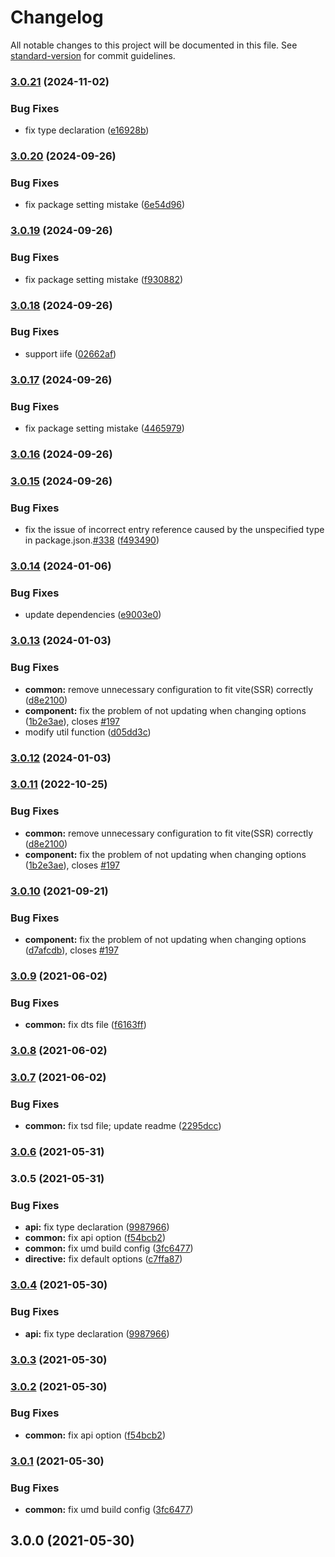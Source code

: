 # Changelog

All notable changes to this project will be documented in this file. See [standard-version](https://github.com/conventional-changelog/standard-version) for commit guidelines.

### [3.0.21](https://github.com/mirari/v-viewer/compare/v3.0.20...v3.0.21) (2024-11-02)


### Bug Fixes

* fix type declaration ([e16928b](https://github.com/mirari/v-viewer/commit/e16928b3badcdbc2a79f3ab2f06a7feeb0700521))

### [3.0.20](https://github.com/mirari/v-viewer/compare/v3.0.19...v3.0.20) (2024-09-26)


### Bug Fixes

* fix package setting mistake ([6e54d96](https://github.com/mirari/v-viewer/commit/6e54d9643bc015710ca5eb1d971569c1f1336589))

### [3.0.19](https://github.com/mirari/v-viewer/compare/v3.0.18...v3.0.19) (2024-09-26)


### Bug Fixes

* fix package setting mistake ([f930882](https://github.com/mirari/v-viewer/commit/f930882443b60bd23f62c88c0634692f9237bd5c))

### [3.0.18](https://github.com/mirari/v-viewer/compare/v3.0.17...v3.0.18) (2024-09-26)


### Bug Fixes

* support iife ([02662af](https://github.com/mirari/v-viewer/commit/02662afd89f8f307a0e825fd601a710939a463d0))

### [3.0.17](https://github.com/mirari/v-viewer/compare/v3.0.16...v3.0.17) (2024-09-26)


### Bug Fixes

* fix package setting mistake ([4465979](https://github.com/mirari/v-viewer/commit/4465979cc8f07d924300cc7e802f752902f637bb))

### [3.0.16](https://github.com/mirari/v-viewer/compare/v3.0.15...v3.0.16) (2024-09-26)

### [3.0.15](https://github.com/mirari/v-viewer/compare/v3.0.14...v3.0.15) (2024-09-26)


### Bug Fixes

* fix the issue of incorrect entry reference caused by the unspecified type in package.json.[#338](https://github.com/mirari/v-viewer/issues/338) ([f493490](https://github.com/mirari/v-viewer/commit/f4934906d7c90c79571c7bf3edb160cc6b34e2f8))

### [3.0.14](https://github.com/mirari/v-viewer/compare/v3.0.13...v3.0.14) (2024-01-06)


### Bug Fixes

* update dependencies ([e9003e0](https://github.com/mirari/v-viewer/commit/e9003e0902f7cc8c0d03d9ed9b520580c263ade7))

### [3.0.13](https://github.com/mirari/v-viewer/compare/v3.0.9...v3.0.13) (2024-01-03)


### Bug Fixes

* **common:** remove unnecessary configuration to fit vite(SSR) correctly ([d8e2100](https://github.com/mirari/v-viewer/commit/d8e2100086b2058bbd8c225ddb5b990a45ea1149))
* **component:** fix the problem of not updating when changing options ([1b2e3ae](https://github.com/mirari/v-viewer/commit/1b2e3ae26b947d80cbea3f4a25ea2ccf9e59b5fd)), closes [#197](https://github.com/mirari/v-viewer/issues/197)
* modify util function ([d05dd3c](https://github.com/mirari/v-viewer/commit/d05dd3c0a5096e32fce2e4f020fe8775f3dfeb7c))

### [3.0.12](https://github.com/mirari/v-viewer/compare/v3.0.11...v3.0.12) (2024-01-03)

### [3.0.11](https://github.com/mirari/v-viewer/compare/v3.0.9...v3.0.11) (2022-10-25)


### Bug Fixes

* **common:** remove unnecessary configuration to fit vite(SSR) correctly ([d8e2100](https://github.com/mirari/v-viewer/commit/d8e2100086b2058bbd8c225ddb5b990a45ea1149))
* **component:** fix the problem of not updating when changing options ([1b2e3ae](https://github.com/mirari/v-viewer/commit/1b2e3ae26b947d80cbea3f4a25ea2ccf9e59b5fd)), closes [#197](https://github.com/mirari/v-viewer/issues/197)

### [3.0.10](https://github.com/mirari/v-viewer/compare/v3.0.9...v3.0.10) (2021-09-21)


### Bug Fixes

* **component:** fix the problem of not updating when changing options ([d7afcdb](https://github.com/mirari/v-viewer/commit/d7afcdbf5d597f3971e0bea43ce36f390972e312)), closes [#197](https://github.com/mirari/v-viewer/issues/197)

### [3.0.9](https://github.com/mirari/v-viewer/compare/v3.0.8...v3.0.9) (2021-06-02)


### Bug Fixes

* **common:** fix dts file ([f6163ff](https://github.com/mirari/v-viewer/commit/f6163ff5b316a940d70fb842605f220b7f378416))

### [3.0.8](https://github.com/mirari/v-viewer/compare/v3.0.7...v3.0.8) (2021-06-02)

### [3.0.7](https://github.com/mirari/v-viewer/compare/v3.0.6...v3.0.7) (2021-06-02)


### Bug Fixes

* **common:** fix tsd file; update readme ([2295dcc](https://github.com/mirari/v-viewer/commit/2295dcc338dfb296f4780542c6d38921284c6c9d))

### [3.0.6](https://github.com/mirari/v-viewer/compare/v3.0.5...v3.0.6) (2021-05-31)

### 3.0.5 (2021-05-31)


### Bug Fixes

* **api:** fix type declaration ([9987966](https://github.com/mirari/v-viewer/commit/9987966db12372186adc95a5b37643c9ce1587bb))
* **common:** fix api option ([f54bcb2](https://github.com/mirari/v-viewer/commit/f54bcb266c4fa83492a9dfaa2e513960727b9873))
* **common:** fix umd build config ([3fc6477](https://github.com/mirari/v-viewer/commit/3fc64772fc7b7271f233b239c2c26d39f16d3396))
* **directive:** fix default options ([c7ffa87](https://github.com/mirari/v-viewer/commit/c7ffa87b6d9259e2f304f85467e1d5609f53e912))

### [3.0.4](https://github.com/mirari/v-viewer/compare/v3.0.3...v3.0.4) (2021-05-30)


### Bug Fixes

* **api:** fix type declaration ([9987966](https://github.com/mirari/v-viewer/commit/9987966db12372186adc95a5b37643c9ce1587bb))

### [3.0.3](https://github.com/mirari/v-viewer/compare/v3.0.2...v3.0.3) (2021-05-30)

### [3.0.2](https://github.com/mirari/v-viewer/compare/v3.0.1...v3.0.2) (2021-05-30)


### Bug Fixes

* **common:** fix api option ([f54bcb2](https://github.com/mirari/v-viewer/commit/f54bcb266c4fa83492a9dfaa2e513960727b9873))

### [3.0.1](https://github.com/mirari/v-viewer/compare/v3.0.0...v3.0.1) (2021-05-30)


### Bug Fixes

* **common:** fix umd build config ([3fc6477](https://github.com/mirari/v-viewer/commit/3fc64772fc7b7271f233b239c2c26d39f16d3396))

## 3.0.0 (2021-05-30)
